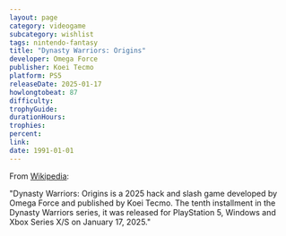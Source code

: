 ```yaml
---
layout: page
category: videogame
subcategory: wishlist
tags: nintendo-fantasy
title: "Dynasty Warriors: Origins"
developer: Omega Force
publisher: Koei Tecmo
platform: PS5
releaseDate: 2025-01-17
howlongtobeat: 87
difficulty:
trophyGuide:
durationHours:
trophies:
percent:
link:
date: 1991-01-01
---
```


From [Wikipedia](https://en.wikipedia.org/wiki/Dynasty_Warriors:_Origins):

"Dynasty Warriors: Origins is a 2025 hack and slash game developed by Omega Force and published by Koei Tecmo. The tenth installment in the Dynasty Warriors series, it was released for PlayStation 5, Windows and Xbox Series X/S on January 17, 2025."
